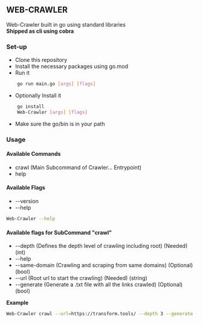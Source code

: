 ## WEB-CRAWLER
Web-Crawler built in go using standard libraries  
**Shipped as cli using cobra**  

### Set-up 
- Clone this repository  
- Install the necessary packages using go.mod  
- Run it
```bash
    go run main.go [args] [flags]
```
- Optionally Install it   
```bash
    go install
    Web-Crawler [args] [flags]
```
- Make sure the go/bin is in your path  

### Usage

#### Available Commands
- crawl (Main Subcommand of Crawler... Entrypoint)  
- help  
#### Available Flags
- --version 
- --help  

```bash
Web-Crawler --help
```
#### Available flags for SubCommand "crawl"
- --depth (Defines the depth level of crawling including root) (Needed) (int)  
- --help
- --same-domain (Crawling and scraping from same domains) (Optional) (bool)  
- --url  (Root url to start the crawling) (Needed) (string)  
- --generate (Generate a .txt file with all the links crawled) (Optional) (bool)  

**Example**  
```bash
Web-Crawler crawl --url=https://transform.tools/ --depth 3 --generate --same-domain 
```


